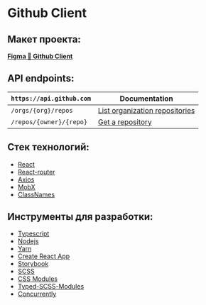 # Github Client

## Макет проекта:

[**Figma 🔸 Github Client**](https://www.figma.com/file/xS1HZPihGT3NpSigyxSAm8/%D0%9F%D1%80%D0%BE%D0%B5%D0%BA%D1%82%D1%8B?node-id=0%3A1)

## API endpoints:

| `https://api.github.com` | Documentation                          |
| ------------------------ | -------------------------------------- |
| `/orgs/{org}/repos`      | [List organization repositories][list] |
| `/repos/{owner}/{repo}`  | [Get a repository][repo]               |

[list]: https://docs.github.com/en/rest/repos/repos#list-organization-repositories
[repo]: https://docs.github.com/en/rest/repos/repos#get-a-repository

## Стек технологий:

- [React](https://reactjs.org/docs/getting-started.html)
- [React-router](https://reactrouter.com/docs/en/v6)
- [Axios](https://axios-http.com/docs/intro)
- [MobX](https://mobx.js.org/README.html)
- [ClassNames](https://github.com/JedWatson/classnames)

## Инструменты для разработки:

- [Typescript](https://www.typescriptlang.org/docs/)
- [Nodejs](https://nodejs.org/en/)
- [Yarn](https://yarnpkg.com/getting-started)
- [Create React App](https://create-react-app.dev/docs/getting-started)
- [Storybook](https://storybook.js.org/docs/react/get-started/introduction)
- [SCSS](https://sass-lang.com/documentation/)
- [CSS Modules](https://github.com/css-modules/css-modules)
- [Typed-SCSS-Modules](https://github.com/skovy/typed-scss-modules)
- [Concurrently](https://github.com/open-cli-tools/concurrently)
